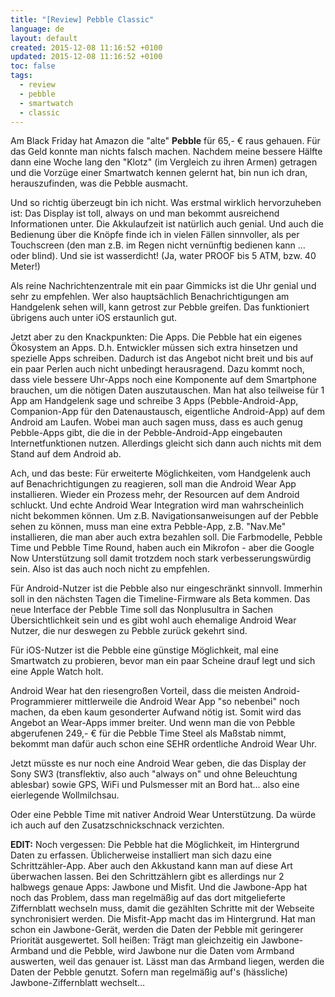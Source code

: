 ```yaml
---
title: "[Review] Pebble Classic"
language: de
layout: default
created: 2015-12-08 11:16:52 +0100
updated: 2015-12-08 11:16:52 +0100
toc: false
tags:
  - review
  - pebble
  - smartwatch
  - classic
---
```

Am Black Friday hat Amazon die "alte" **Pebble** für 65,- € raus gehauen. Für
das Geld konnte man nichts falsch machen. Nachdem meine bessere Hälfte dann eine
Woche lang den "Klotz" (im Vergleich zu ihren Armen) getragen und die Vorzüge
einer Smartwatch kennen gelernt hat, bin nun ich dran, herauszufinden, was die
Pebble ausmacht.

Und so richtig überzeugt bin ich nicht. Was erstmal wirklich hervorzuheben ist:
Das Display ist toll, always on und man bekommt ausreichend Informationen unter.
Die Akkulaufzeit ist natürlich auch genial. Und auch die Bedienung über die
Knöpfe finde ich in vielen Fällen sinnvoller, als per Touchscreen (den man z.B.
im Regen nicht vernünftig bedienen kann ... oder blind). Und sie ist
wasserdicht! (Ja, water PROOF bis 5 ATM, bzw. 40 Meter!)

Als reine Nachrichtenzentrale mit ein paar Gimmicks ist die Uhr genial und sehr
zu empfehlen. Wer also hauptsächlich Benachrichtigungen am Handgelenk sehen
will, kann getrost zur Pebble greifen. Das funktioniert übrigens auch unter iOS
erstaunlich gut.

Jetzt aber zu den Knackpunkten: Die Apps. Die Pebble hat ein eigenes Ökosystem
an Apps. D.h. Entwickler müssen sich extra hinsetzen und spezielle Apps
schreiben. Dadurch ist das Angebot nicht breit und bis auf ein paar Perlen auch
nicht unbedingt herausragend. Dazu kommt noch, dass viele bessere Uhr-Apps noch
eine Komponente auf dem Smartphone brauchen, um die nötigen Daten auszutauschen.
Man hat also teilweise für 1 App am Handgelenk sage und schreibe 3 Apps
(Pebble-Android-App, Companion-App für den Datenaustausch, eigentliche
Android-App) auf dem Android am Laufen. Wobei man auch sagen muss, dass es auch
genug Pebble-Apps gibt, die die in der Pebble-Android-App eingebauten
Internetfunktionen nutzen. Allerdings gleicht sich dann auch nichts mit dem
Stand auf dem Android ab.

Ach, und das beste: Für erweiterte Möglichkeiten, vom Handgelenk auch auf
Benachrichtigungen zu reagieren, soll man die Android Wear App installieren.
Wieder ein Prozess mehr, der Resourcen auf dem Android schluckt. Und echte
Android Wear Integration wird man wahrscheinlich nicht bekommen können. Um z.B.
Navigationsanweisungen auf der Pebble sehen zu können, muss man eine extra
Pebble-App, z.B. "Nav.Me" installieren, die man aber auch extra bezahlen soll.
Die Farbmodelle, Pebble Time und Pebble Time Round, haben auch ein Mikrofon -
aber die Google Now Unterstützung soll damit trotzdem noch stark
verbesserungswürdig sein. Also ist das auch noch nicht zu empfehlen.

Für Android-Nutzer ist die Pebble also nur eingeschränkt sinnvoll. Immerhin soll
in den nächsten Tagen die Timeline-Firmware als Beta kommen. Das neue Interface
der Pebble Time soll das Nonplusultra in Sachen Übersichtlichkeit sein und es
gibt wohl auch ehemalige Android Wear Nutzer, die nur deswegen zu Pebble zurück
gekehrt sind.

Für iOS-Nutzer ist die Pebble eine günstige Möglichkeit, mal eine Smartwatch zu
probieren, bevor man ein paar Scheine drauf legt und sich eine Apple Watch holt.

Android Wear hat den riesengroßen Vorteil, dass die meisten
Android-Programmierer mittlerweile die Android Wear App "so nebenbei" noch
machen, da eben kaum gesonderter Aufwand nötig ist. Somit wird das Angebot an
Wear-Apps immer breiter. Und wenn man die von Pebble abgerufenen 249,- € für die
Pebble Time Steel als Maßstab nimmt, bekommt man dafür auch schon eine SEHR
ordentliche Android Wear Uhr.

Jetzt müsste es nur noch eine Android Wear geben, die das Display der Sony SW3
(transflektiv, also auch "always on" und ohne Beleuchtung ablesbar) sowie GPS,
WiFi und Pulsmesser mit an Bord hat… also eine eierlegende Wollmilchsau.

Oder eine Pebble Time mit nativer Android Wear Unterstützung. Da würde ich auch
auf den Zusatzschnickschnack verzichten.


**EDIT:** Noch vergessen: Die Pebble hat die Möglichkeit, im Hintergrund Daten
zu erfassen. Üblicherweise installiert man sich dazu eine Schrittzähler-App.
Aber auch den Akkustand kann man auf diese Art überwachen lassen. Bei den
Schrittzählern gibt es allerdings nur 2 halbwegs genaue Apps: Jawbone und
Misfit. Und die Jawbone-App hat noch das Problem, dass man regelmäßig auf das
dort mitgelieferte Ziffernblatt wechseln muss, damit die gezählten Schritte mit
der Webseite synchronisiert werden. Die Misfit-App macht das im Hintergrund. Hat
man schon ein Jawbone-Gerät, werden die Daten der Pebble mit geringerer
Priorität ausgewertet. Soll heißen: Trägt man gleichzeitig ein Jawbone-Armband
und die Pebble, wird Jawbone nur die Daten vom Armband auswerten, weil das
genauer ist. Lässt man das Armband liegen, werden die Daten der Pebble genutzt.
Sofern man regelmäßig auf's (hässliche) Jawbone-Ziffernblatt wechselt…


<img src="{{ site.url }}/assets/pebble-classic.jpg" alt="" />
